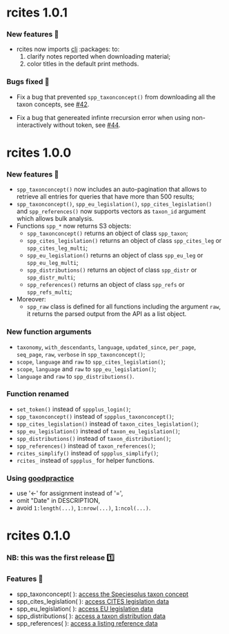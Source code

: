 # rcites 1.0.1

### New features :art:

- rcites now imports [cli](https://github.com/r-lib/cli) :packages: to:
  1. clarify notes reported when downloading material;
  2. color titles in the default print methods.


### Bugs fixed :bug:

- Fix a bug that prevented `spp_taxonconcept()` from downloading all the taxon
concepts, see [#42](https://github.com/ropensci/rcites/issues/42).

- Fix a bug that genereated infinte rrecursion error when using non-interactively without token, see [#44](https://github.com/ropensci/rcites/issues/44).


# rcites 1.0.0

### New features :art:

  - `spp_taxonconcept()` now includes an auto-pagination that allows to retrieve
  all entries for queries that have more than 500 results;
  - `spp_taxonconcept()`, `spp_eu_legislation()`, `spp_cites_legislation()` and  `spp_references()` now supports vectors as `taxon_id` argument which allows
  bulk analysis.
  - Functions `spp_*` now returns S3 objects:
    - `spp_taxonconcept()` returns an object of class `spp_taxon`;
    - `spp_cites_legislation()` returns an object of class `spp_cites_leg` or `spp_cites_leg_multi`;
    - `spp_eu_legislation()` returns an object of class `spp_eu_leg` or `spp_eu_leg_multi`;
    - `spp_distributions()` returns an object of class `spp_distr` or `spp_distr_multi`;
    - `spp_references()` returns an object of class `spp_refs` or `spp_refs_multi`;
  - Moreover:
    - `spp_raw` class is defined for all functions including the argument `raw`,
    it returns the parsed output from the API as a list object.   


### New function arguments

  - `taxonomy`, `with_descendants`, `language`, `updated_since`, `per_page`,
  `seq_page`, `raw`, `verbose` in `spp_taxonconcept()`;
  - `scope`, `language` and `raw` to `spp_cites_legislation()`;
  - `scope`, `language` and `raw` to `spp_eu_legislation()`;
  - `language` and `raw` to `spp_distributions()`.

### Function renamed

  - `set_token()` instead of `sppplus_login()`;
  - `spp_taxonconcept()` instead of `sppplus_taxonconcept()`;
  - `spp_cites_legislation()` instead of `taxon_cites_legislation()`;
  - `spp_eu_legislation()` instead of `taxon_eu_legislation()`;
  - `spp_distributions()` instead of `taxon_distribution()`;
  - `spp_references()` instead of `taxon_references()`;
  - `rcites_simplify()` instead of `sppplus_simplify()`;
  - `rcites_` instead of `sppplus_` for helper functions.

### Using [goodpractice](https://github.com/MangoTheCat/goodpractice)

  - use '<-' for assignment instead of '=',
  - omit "Date" in DESCRIPTION,
  - avoid `1:length(...)`, `1:nrow(...)`, `1:ncol(...)`.



# rcites 0.1.0

### NB: this was the first release :one:


### Features :art:

- spp_taxonconcept( ): [access the Speciesplus taxon concept](https://api.speciesplus.net/documentation/v1/taxon_concepts/index.html)
- spp_cites_legislation( ): [access CITES legislation data](https://api.speciesplus.net/documentation/v1/cites_legislation/index.html)
- spp_eu_legislation( ): [access EU legislation data](https://api.speciesplus.net/documentation/v1/eu_legislation/index.html)
- spp_distributions( ): [access a taxon distribution data](https://api.speciesplus.net/documentation/v1/distributions/index.html)
- spp_references( ): [access a listing reference data](https://api.speciesplus.net/documentation/v1/references/index.html)
